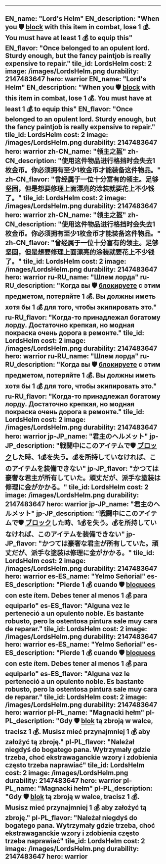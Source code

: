 ---

EN_name: "Lord's Helm"
EN_description: "When you 🛡️️ <u>block</u> with this item in combat, lose 1 💰. You must have at least 1 💰 to equip this"
EN_flavor: "Once belonged to an opulent lord. Sturdy enough, but the fancy paintjob is really expensive to repair."
tile_id: LordsHelm
cost: 2
image: /images/LordsHelm.png
durability: 2147483647
hero: warrior
EN_name: "Lord's Helm"
EN_description: "When you 🛡️️ <u>block</u> with this item in combat, lose 1 💰. You must have at least 1 💰 to equip this"
EN_flavor: "Once belonged to an opulent lord. Sturdy enough, but the fancy paintjob is really expensive to repair."
tile_id: LordsHelm
cost: 2
image: /images/LordsHelm.png
durability: 2147483647
hero: warrior
zh-CN_name: "领主之盔"
zh-CN_description: "使用这件物品进行格挡时会失去1枚金币。你必须拥有至少1枚金币才能装备这件物品。"
zh-CN_flavor: "曾经属于一位十分富有的领主。足够坚固，但是想要修理上面漂亮的涂装就要花上不少钱了。"
tile_id: LordsHelm
cost: 2
image: /images/LordsHelm.png
durability: 2147483647
hero: warrior
zh-CN_name: "领主之盔"
zh-CN_description: "使用这件物品进行格挡时会失去1枚金币。你必须拥有至少1枚金币才能装备这件物品。"
zh-CN_flavor: "曾经属于一位十分富有的领主。足够坚固，但是想要修理上面漂亮的涂装就要花上不少钱了。"
tile_id: LordsHelm
cost: 2
image: /images/LordsHelm.png
durability: 2147483647
hero: warrior
ru-RU_name: "Шлем лорда"
ru-RU_description: "Когда вы 🛡️️ <u>блокируете</u> с этим предметом, потеряйте 1 💰. Вы должны иметь хотя бы 1 💰 для того, чтобы экипировать это."
ru-RU_flavor: "Когда-то принадлежал богатому лорду. Достаточно крепкая, но модная покраска очень дорога в ремонте."
tile_id: LordsHelm
cost: 2
image: /images/LordsHelm.png
durability: 2147483647
hero: warrior
ru-RU_name: "Шлем лорда"
ru-RU_description: "Когда вы 🛡️️ <u>блокируете</u> с этим предметом, потеряйте 1 💰. Вы должны иметь хотя бы 1 💰 для того, чтобы экипировать это."
ru-RU_flavor: "Когда-то принадлежал богатому лорду. Достаточно крепкая, но модная покраска очень дорога в ремонте."
tile_id: LordsHelm
cost: 2
image: /images/LordsHelm.png
durability: 2147483647
hero: warrior
jp-JP_name: "君主のヘルメット"
jp-JP_description: "戦闘中にこのアイテムで🛡️️ <u>ブロック</u>した時、1💰を失う。💰を所持していなければ、このアイテムを装備できない"
jp-JP_flavor: "かつては豪奢な君主が所有していた。頑丈だが、派手な塗装は修理に金がかかる。"
tile_id: LordsHelm
cost: 2
image: /images/LordsHelm.png
durability: 2147483647
hero: warrior
jp-JP_name: "君主のヘルメット"
jp-JP_description: "戦闘中にこのアイテムで🛡️️ <u>ブロック</u>した時、1💰を失う。💰を所持していなければ、このアイテムを装備できない"
jp-JP_flavor: "かつては豪奢な君主が所有していた。頑丈だが、派手な塗装は修理に金がかかる。"
tile_id: LordsHelm
cost: 2
image: /images/LordsHelm.png
durability: 2147483647
hero: warrior
es-ES_name: "Yelmo Señorial"
es-ES_description: "Pierde 1 💰 cuando 🛡️️ <u>bloquees</u> con este ítem. Debes tener al menos 1 💰 para equiparlo"
es-ES_flavor: "Alguna vez le perteneció a un opulento noble. Es bastante robusto, pero la ostentosa pintura sale muy cara de reparar."
tile_id: LordsHelm
cost: 2
image: /images/LordsHelm.png
durability: 2147483647
hero: warrior
es-ES_name: "Yelmo Señorial"
es-ES_description: "Pierde 1 💰 cuando 🛡️️ <u>bloquees</u> con este ítem. Debes tener al menos 1 💰 para equiparlo"
es-ES_flavor: "Alguna vez le perteneció a un opulento noble. Es bastante robusto, pero la ostentosa pintura sale muy cara de reparar."
tile_id: LordsHelm
cost: 2
image: /images/LordsHelm.png
durability: 2147483647
hero: warrior
pl-PL_name: "Magnacki hełm"
pl-PL_description: "Gdy 🛡️️ <u>blok</u> tą zbroją w walce, tracisz 1 💰. Musisz mieć przynajmniej 1 💰 aby założyć tą zbroję."
pl-PL_flavor: "Należał niegdyś do bogatego pana. Wytrzymały gdzie trzeba, choć ekstrawaganckie wzory i zdobienia często trzeba naprawiać"
tile_id: LordsHelm
cost: 2
image: /images/LordsHelm.png
durability: 2147483647
hero: warrior
pl-PL_name: "Magnacki hełm"
pl-PL_description: "Gdy 🛡️️ <u>blok</u> tą zbroją w walce, tracisz 1 💰. Musisz mieć przynajmniej 1 💰 aby założyć tą zbroję."
pl-PL_flavor: "Należał niegdyś do bogatego pana. Wytrzymały gdzie trzeba, choć ekstrawaganckie wzory i zdobienia często trzeba naprawiać"
tile_id: LordsHelm
cost: 2
image: /images/LordsHelm.png
durability: 2147483647
hero: warrior
---